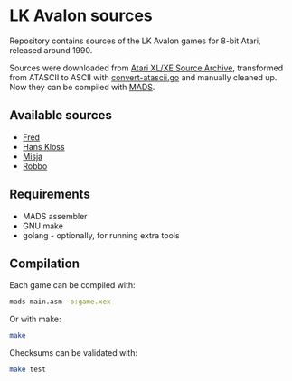 # LK Avalon sources

Repository contains sources of the LK Avalon games for 8-bit Atari, released around 1990.

Sources were downloaded from [Atari XL/XE Source Archive](http://sources.pigwa.net/), transformed from ATASCII to ASCII with [convert-atascii.go](util/convert-atascii.go) and manually cleaned up. Now they can be compiled with [MADS](https://mads.atari8.info/).

## Available sources

* [Fred](fred)
* [Hans Kloss](hans-kloss)
* [Misja](misja)
* [Robbo](robbo)

## Requirements

* MADS assembler
* GNU make
* golang - optionally, for running extra tools

## Compilation

Each game can be compiled with:

```bash
mads main.asm -o:game.xex
```

Or with make:

```bash
make
```

Checksums can be validated with:
```bash
make test
```
